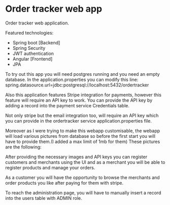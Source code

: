 # Order tracker web app

Order tracker web application.

Featured technologies:

- Spring boot [Backend]
- Spring Security
- JWT authentication
- Angular [Frontend]
- JPA

To try out this app you will need postgres running and you need an empty database.
In the application.properties you can modify this line: 
spring.datasource.url=jdbc:postgresql://localhost:5432/ordertracker

Also this application features Stripe integration for payments, however this feature will require an API key to work.
You can provide the API key by adding a record into the payment service Credentials table.

Not only stripe but the email integration too, will require an API key which you can provide in the ordertracker 
service application.properties file.

Moreover as I were trying to make this webapp customisable, the webapp will load various pictures from database so 
before the first start you will have to provide them.(I added a max limit of 1mb for them) These pictures are the 
following:

After providing the necessary images and API keys you can register customers and merchants using the UI and as a 
merchant you will be able to register products and manage your orders.

As a customer you will have the opportunity to browse the merchants and order products you like after paying for 
them with stripe.

To reach the administration page, you will have to manually insert a record into the users table with ADMIN role.

